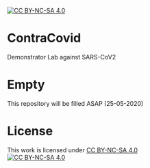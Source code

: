 [![CC BY-NC-SA 4.0][cc-by-nc-sa-shield]][cc-by-nc-sa]

# ContraCovid
Demonstrator Lab against SARS-CoV2

# Empty
This repository will be filled ASAP (25-05-2020)

# License
This work is licensed under [CC BY-NC-SA 4.0][cc-by-nc-sa]  
[![CC BY-NC-SA 4.0][cc-by-nc-sa-image]][cc-by-nc-sa]

[cc-by-nc-sa]: http://creativecommons.org/licenses/by-nc-sa/4.0/
[cc-by-nc-sa-image]: https://licensebuttons.net/l/by-nc-sa/4.0/88x31.png
[cc-by-nc-sa-shield]: https://img.shields.io/badge/License-CC%20BY--NC--SA%204.0-lightgrey.svg